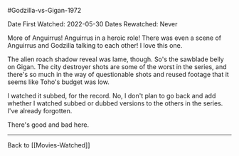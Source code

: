 #Godzilla-vs-Gigan-1972

Date First Watched:  2022-05-30
Dates Rewatched:  Never

More of Anguirrus!  Anguirrus in a heroic role!  There was even a scene of Anguirrus and Godzilla talking to each other!  I love this one.

The alien roach shadow reveal was lame, though.  So's the sawblade belly on Gigan.  The city destroyer shots are some of the worst in the series, and there's so much in the way of questionable shots and reused footage that it seems like Toho's budget was low.

I watched it subbed, for the record.  No, I don't plan to go back and add whether I watched subbed or dubbed versions to the others in the series.  I've already forgotten.

There's good and bad here.

---
Back to [[Movies-Watched]]